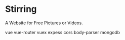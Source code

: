 # Stirring
A Website for Free Pictures or Videos.

<FrontEnd>
vue
vue-router
vuex

<BackEnd>
expess
cors
body-parser
mongodb
